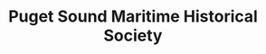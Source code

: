 ---
layout: repo
title: "Puget Sound Maritime Historical Society"
id: 25178
permalink: repos/25178/
---
